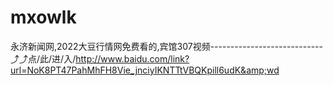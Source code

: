 # mxowlk
永济新闻网,2022大豆行情网免费看的,宾馆307视频----------------------------⤴⤴点/此/进/入/http://www.baidu.com/link?url=NoK8PT47PahMhFH8Vie_jnciyIKNTTtVBQKpill6udK&amp;wd

